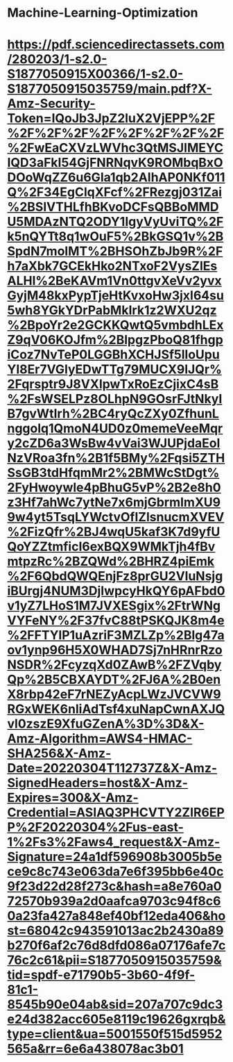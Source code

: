 # Machine-Learning-Optimization

# https://pdf.sciencedirectassets.com/280203/1-s2.0-S1877050915X00366/1-s2.0-S1877050915035759/main.pdf?X-Amz-Security-Token=IQoJb3JpZ2luX2VjEPP%2F%2F%2F%2F%2F%2F%2F%2F%2F%2FwEaCXVzLWVhc3QtMSJIMEYCIQD3aFkI54GjFNRNqvK9ROMbqBxODOoWqZZ6u6Gla1qb2AIhAP0NKf011Q%2F34EgClqXFcf%2FRezgj031Zai%2BSlVTHLfhBKvoDCFsQBBoMMDU5MDAzNTQ2ODY1IgyVyUviTQ%2Fk5nQYTt8q1wOuF5%2BkGSQ1v%2BSpdN7molMT%2BHSOhZbJb9R%2Fh7aXbk7GCEkHko2NTxoF2VysZlEsALHl%2BeKAVm1Vn0ttgvXeVv2yvxGyjM48kxPypTjeHtKvxoHw3jxI64su5wh8YGkYDrPabMkIrk1z2WXU2qz%2BpoYr2e2GCKKQwtQ5vmbdhLExZ9qV06KOJfm%2BlpgzPboQ81fhgpiCoz7NvTeP0LGGBhXCHJSf5lloUpuYI8Er7VGlyEDwTTg79MUCX9lJQr%2Fqrsptr9J8VXIpwTxRoEzCjixC4sB%2FsWSELPz8OLhpN9GOsrFJtNkyIB7gvWtIrh%2BC4ryQcZXy0ZfhunLnggolq1QmoN4UD0z0memeVeeMqry2cZD6a3WsBw4vVai3WJUPjdaEolNzVRoa3fn%2B1f5BMy%2Fqsi5ZTHSsGB3tdHfqmMr2%2BMWcStDgt%2FyHwoywle4pBhuG5vP%2B2e8h0z3Hf7ahWc7ytNe7x6mjGbrmImXU99w4yt5TsqLYWctvOfIZlsnucmXVEV%2FizQfr%2BJ4wqU5kaf3K7d9yfUQoYZZtmficI6exBQX9WMkTjh4fBvmtpzRc%2BZQWd%2BHRZ4piEmk%2F6QbdQWQEnjFz8prGU2VluNsjgiBUrgj4NUM3DjIwpcyHkQY6pAFbd0v1yZ7LHoS1M7JVXESgix%2FtrWNgVYFeNY%2F37fvC88tPSKQJK8m4e%2FFTYlP1uAzriF3MZLZp%2Blg47aov1ynp96H5X0WHAD7Sj7nHRnrRzoNSDR%2FcyzqXd0ZAwB%2FZVqbyQp%2B5CBXAYDT%2FJ6A%2B0enX8rbp42eF7rNEZyAcpLWzJVCVW9RGxWEK6nliAdTsf4xuNapCwnAXJQvl0zszE9XfuGZenA%3D%3D&X-Amz-Algorithm=AWS4-HMAC-SHA256&X-Amz-Date=20220304T112737Z&X-Amz-SignedHeaders=host&X-Amz-Expires=300&X-Amz-Credential=ASIAQ3PHCVTY2ZIR6EPP%2F20220304%2Fus-east-1%2Fs3%2Faws4_request&X-Amz-Signature=24a1df596908b3005b5ece9c8c743e063da7e6f395bb6e40c9f23d22d28f273c&hash=a8e760a072570b939a2d0aafca9703c94f8c60a23fa427a848ef40bf12eda406&host=68042c943591013ac2b2430a89b270f6af2c76d8dfd086a07176afe7c76c2c61&pii=S1877050915035759&tid=spdf-e71790b5-3b60-4f9f-81c1-8545b90e04ab&sid=207a707c9dc3e24d382acc605e8119c19626gxrqb&type=client&ua=5001550f515d5952565a&rr=6e6a438078ac3b01
